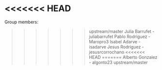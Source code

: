 <<<<<<< HEAD
=======
Group members:
>>>>>>> upstream/master
Julia Barrufet - juliabarrufet
Pablo Rodriguez - Maropro3
Isabel Adarve - isadarve
Jesus Rodriguez - jesusrcorrochano
<<<<<<< HEAD
=======
Alberto Gonzalez - algonto23
>>>>>>> upstream/master

